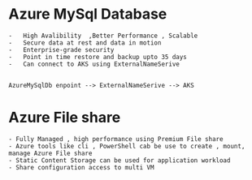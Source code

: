 # Azure MySql Database 
    -   High Avalibility  ,Better Performance , Scalable
    -   Secure data at rest and data in motion 
    -   Enterprise-grade security 
    -   Point in time restore and backup upto 35 days
    -   Can connect to AKS using ExternalNameSerive 


    AzureMySqlDb enpoint --> ExternalNameSerive --> AKS

# Azure File share 
    - Fully Managed , high performance using Premium File share 
    - Azure tools like cli , PowerShell cab be use to create , mount, manage Azure File share
    - Static Content Storage can be used for application workload 
    - Share configuration access to multi VM 



        
